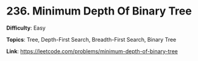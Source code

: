 # 236. Minimum Depth Of Binary Tree

**Difficulty**: Easy

**Topics**: Tree, Depth-First Search, Breadth-First Search, Binary Tree

**Link**: https://leetcode.com/problems/minimum-depth-of-binary-tree
